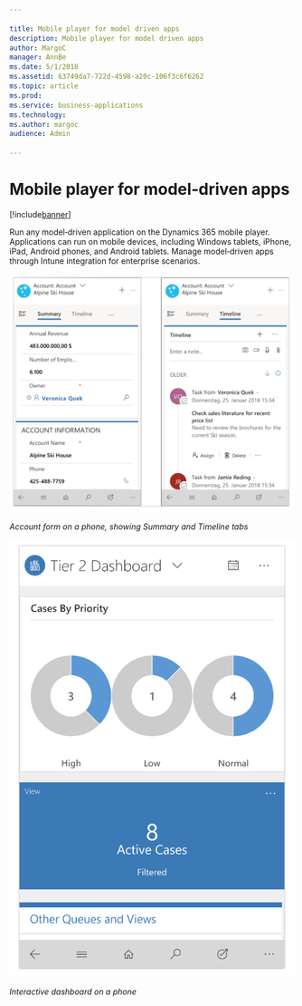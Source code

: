 ```yaml
---

title: Mobile player for model driven apps
description: Mobile player for model driven apps
author: MargoC
manager: AnnBe
ms.date: 5/1/2018
ms.assetid: 63749da7-722d-4598-a20c-106f3c6f6262
ms.topic: article
ms.prod: 
ms.service: business-applications
ms.technology: 
ms.author: margoc
audience: Admin

---
```

#  Mobile player for model‑driven apps




[!include[banner](../../../../includes/banner.md)]

Run any model‑driven application on the Dynamics 365 mobile player. Applications
can run on mobile devices, including Windows tablets, iPhone, iPad, Android
phones, and Android tablets. Manage model‑driven apps through Intune integration
for enterprise scenarios.

![Two screenshots of the account form on a mobile device, showing summary and timeline tabs](media/mobile-player-model-driven-apps-1.png "Two screenshots of the account form on a mobile device, showing summary and timeline tabs")
<!-- Picture 5 -->


*Account form on a phone, showing Summary and Timeline tabs*

![A screenshot of the interactive dashboard on a mobile device](media/mobile-player-model-driven-apps-2.png "A screenshot of the interactive dashboard on a mobile device")
<!-- Picture 6 -->


*Interactive dashboard on a phone*
